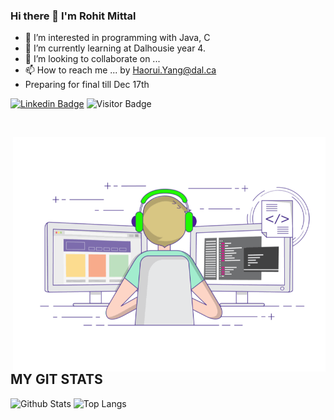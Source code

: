### Hi there 👋 I'm Rohit Mittal

- 👀 I’m interested in programming with Java, C
- 🌱 I’m currently learning at Dalhousie year 4.
- 💞️ I’m looking to collaborate on ...
- 📫 How to reach me ... by Haorui.Yang@dal.ca
- Preparing for final till Dec 17th




[![Linkedin Badge](https://img.shields.io/badge/-Haorui_Yang-blue?style=plastic-square&logo=Linkedin&logoColor=white&link=https://www.linkedin.com/in/haorui-jasper-yang-75007a215//)](https://www.linkedin.com/in/haorui-jasper-yang-75007a215/)
![Visitor Badge](https://visitor-badge.laobi.icu/badge?page_id=Jasper-Rui)

<p align="center">
  <img src="https://raw.githubusercontent.com/andreasbm/readme/master/assets/lines/colored.png" img width="5000" height="3" />
</p>

<img align="right" alt="GIF" src="https://github.com/rohitm17/rohitm17/blob/main/coder.gif" width="500"/>


## MY GIT STATS
![Github Stats](https://github-readme-stats.vercel.app/api?username=Jasper-Rui&count_private=true&show_icons=true&theme=tokyonight&include_all_commits=true)
![Top Langs](https://github-readme-stats.vercel.app/api/top-langs/?username=Jasper-Rui&hide=TeX&layout=compact)

<!---
Jasper-Yang-715/Jasper-Yang-715 is a ✨ special ✨ repository because its `README.md` (this file) appears on your GitHub profile.
You can click the Preview link to take a look at your changes.
--->
